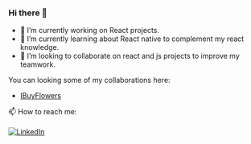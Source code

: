 ### Hi there 👋

- 🔭 I’m currently working on React projects.
- 🌱 I’m currently learning about React native to complement my react knowledge.
- 👯 I’m looking to collaborate on react and js projects to improve my teamwork.

You can looking some of my collaborations here:

-  <a href="https://app.ibuyflowers.com/"> IBuyFlowers </a>


📫 How to reach me: <br /><br />
<a href="https://www.linkedin.com/in/martin-jose-zuleta-mejia-51601b177/"><img src="https://img.shields.io/badge/LinkedIn--_.svg?style=social&logo=linkedin" alt="LinkedIn"></a>
<!--
**mzuleta4/mzuleta4** is a ✨ _special_ ✨ repository because its `README.md` (this file) appears on your GitHub profile.

Here are some ideas to get you started:


- 🤔 I’m looking for help with ...
- 💬 Ask me about ...
-  ...
- 😄 Pronouns: ...
- ⚡ Fun fact: ...
-->
